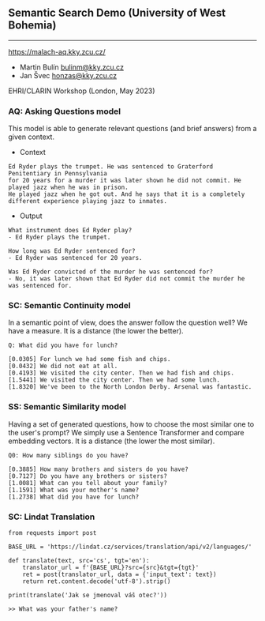 ## Semantic Search Demo (University of West Bohemia)
---

https://malach-aq.kky.zcu.cz/

- Martin Bulín <bulinm@kky.zcu.cz>
- Jan Švec <honzas@kky.zcu.cz>


EHRI/CLARIN Workshop (London, May 2023)

### AQ: Asking Questions model
This model is able to generate relevant questions (and brief answers) from a given context.

- Context
``` 
Ed Ryder plays the trumpet. He was sentenced to Graterford Penitentiary in Pennsylvania 
for 20 years for a murder it was later shown he did not commit. He played jazz when he was in prison. 
He played jazz when he got out. And he says that it is a completely different experience playing jazz to inmates.
```

- Output
```
What instrument does Ed Ryder play? 
- Ed Ryder plays the trumpet. 

How long was Ed Ryder sentenced for? 
- Ed Ryder was sentenced for 20 years.

Was Ed Ryder convicted of the murder he was sentenced for? 
- No, it was later shown that Ed Ryder did not commit the murder he was sentenced for.
```

### SC: Semantic Continuity model
In a semantic point of view, does the answer follow the question well? We have a measure. It is a distance (the lower the better).

```
Q: What did you have for lunch?

[0.0305] For lunch we had some fish and chips.
[0.0432] We did not eat at all.
[0.4193] We visited the city center. Then we had fish and chips.
[1.5441] We visited the city center. Then we had some lunch.
[1.8320] We've been to the North London Derby. Arsenal was fantastic.
```

### SS: Semantic Similarity model
Having a set of generated questions, how to choose the most similar one to the user's prompt? We simply use a Sentence Transformer and compare embedding vectors.
It is a distance (the lower the most similar).

```
Q0: How many siblings do you have?

[0.3885] How many brothers and sisters do you have?
[0.7127] Do you have any brothers or sisters?
[1.0081] What can you tell about your family?
[1.1591] What was your mother's name?
[1.2738] What did you have for lunch?
```

### SC: Lindat Translation
```
from requests import post

BASE_URL = 'https://lindat.cz/services/translation/api/v2/languages/'

def translate(text, src='cs', tgt='en'):
    translator_url = f'{BASE_URL}?src={src}&tgt={tgt}'
    ret = post(translator_url, data = {'input_text': text})
    return ret.content.decode('utf-8').strip()

print(translate('Jak se jmenoval váš otec?'))

>> What was your father's name?
```